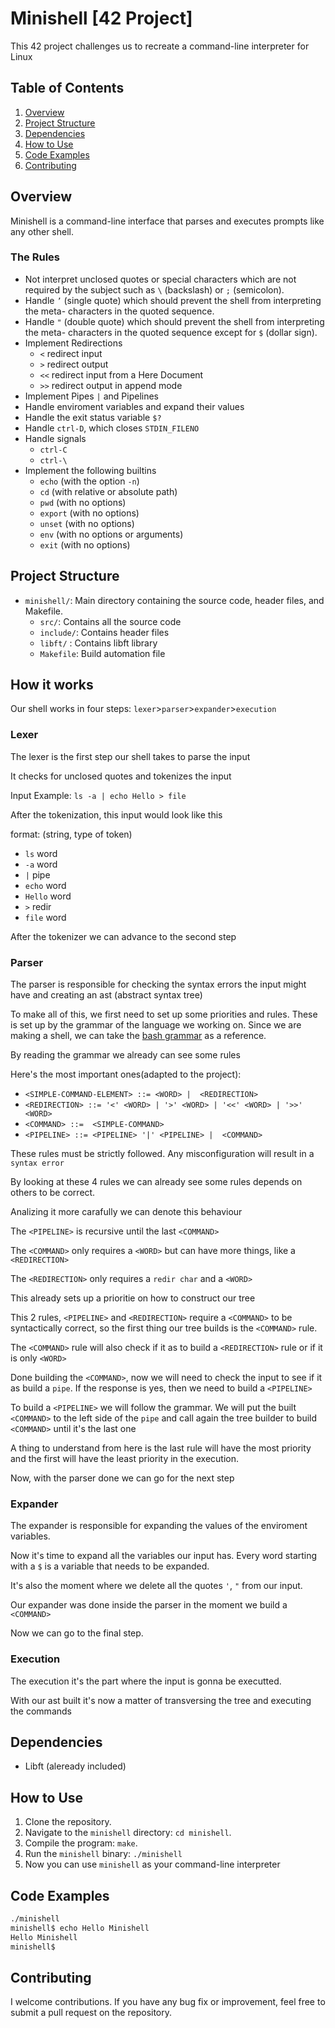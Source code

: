 # Minishell [42 Project]
This 42 project challenges us to recreate a command-line interpreter for Linux

## Table of Contents
1. [Overview](#overview)
2. [Project Structure](#project-structure)
3. [Dependencies](#dependencies)
4. [How to Use](#how-to-use)
5. [Code Examples](#code-examples)
6. [Contributing](#contributing)

## Overview
Minishell is a command-line interface that parses and executes prompts like any other shell.

### The Rules
- Not interpret unclosed quotes or special characters which are not required by the
subject such as `\` (backslash) or `;` (semicolon).
- Handle `’` (single quote) which should prevent the shell from interpreting the meta-
characters in the quoted sequence.
- Handle `"` (double quote) which should prevent the shell from interpreting the meta-
characters in the quoted sequence except for `$` (dollar sign).
- Implement Redirections
    - `<` redirect input
    - `>` redirect output
    - `<<` redirect input from a Here Document
    - `>>` redirect output in append mode
- Implement Pipes `|` and Pipelines
- Handle enviroment variables and expand their values
- Handle the exit status variable `$?`
- Handle `ctrl-D`, which closes `STDIN_FILENO`
- Handle signals
    - `ctrl-C`
    - `ctrl-\`
- Implement the following builtins
    - `echo` (with the option `-n`)
    - `cd` (with relative or absolute path)
    - `pwd` (with no options)
    - `export` (with no options)
    - `unset` (with no options)
    - `env` (with no options or arguments)
    - `exit` (with no options)

## Project Structure
- `minishell/`: Main directory containing the source code, header files, and Makefile.
    - `src/`: Contains all the source code
    - `include/`: Contains header files
    - `libft/` : Contains libft library
    - `Makefile`: Build automation file

## How it works
Our shell works in four steps: `lexer`>`parser`>`expander`>`execution`

### Lexer
The lexer is the first step our shell takes to parse the input

It checks for unclosed quotes and tokenizes the input

Input Example:
`ls -a | echo Hello > file`

After the tokenization, this input would look like this

format: (string, type of token)

- `ls` word
- `-a` word
- `|` pipe
- `echo` word
- `Hello` word
- `>` redir
- `file` word

After the tokenizer we can advance to the second step

### Parser
The parser is responsible for checking the syntax errors the input might have and creating an ast (abstract syntax tree)

To make all of this, we first need to set up some priorities and rules. These is set up by the grammar of the language we working on.
Since we are making a shell, we can take the [bash grammar](https://cmdse.github.io/pages/appendix/bash-grammar.html) as a reference.

By reading the grammar we already can see some rules

Here's the most important ones(adapted to the project):
- `<SIMPLE-COMMAND-ELEMENT> ::= <WORD>
                              |  <REDIRECTION>`
- `<REDIRECTION> ::= '<' <WORD>
                    | '>' <WORD>
                    | '<<' <WORD>
                    | '>>' <WORD>`
- `<COMMAND> ::=  <SIMPLE-COMMAND>`
- `<PIPELINE> ::= <PIPELINE>
              '|' <PIPELINE>
              |  <COMMAND>`

These rules must be strictly followed. Any misconfiguration will result in a `syntax error`

By looking at these 4 rules we can already see some rules depends on others to be correct.

Analizing it more carafully we can denote this behaviour

The `<PIPELINE>` is recursive until the last `<COMMAND>`

The `<COMMAND>` only requires a `<WORD>` but can have more things, like a `<REDIRECTION>`

The `<REDIRECTION>` only requires a `redir char` and a `<WORD>`

This already sets up a prioritie on how to construct our tree

This 2 rules, `<PIPELINE>` and `<REDIRECTION>` require a `<COMMAND>` to be syntactically correct, so the first thing our tree builds is the `<COMMAND>` rule.

The `<COMMAND>` rule will also check if it as to build a `<REDIRECTION>` rule or if it is only `<WORD>`

Done building the `<COMMAND>`, now we will need to check the input to see if it as build a `pipe`. If the response is yes, then we need to build a `<PIPELINE>`

To build a `<PIPELINE>` we will follow the grammar. We will put the built `<COMMAND>` to the left side of the `pipe` and call again the tree builder to build `<COMMAND>` until it's the last one

A thing to understand from here is the last rule will have the most priority and the first will have the least priority in the execution.

Now, with the parser done we can go for the next step

### Expander
The expander is responsible for expanding the values of the enviroment variables.

Now it's time to expand all the variables our input has. Every word starting with a `$` is a variable that needs to be expanded.

It's also the moment where we delete all the quotes `'`, `"` from our input.

Our expander was done inside the parser in the moment we build a `<COMMAND>`

Now we can go to the final step.

### Execution
The execution it's the part where the input is gonna be executted.

With our ast built it's now a matter of transversing the tree and executing the commands

## Dependencies
- Libft (aleready included)

## How to Use
1. Clone the repository.
2. Navigate to the `minishell` directory: `cd minishell`.
3. Compile the program: `make`.
4. Run the `minishell` binary: `./minishell`
5. Now you can use `minishell` as your command-line interpreter

## Code Examples
```bash
./minishell
minishell$ echo Hello Minishell
Hello Minishell
minishell$
```

## Contributing
I welcome contributions. If you have any bug fix or improvement, feel free to submit a pull request on the repository.
